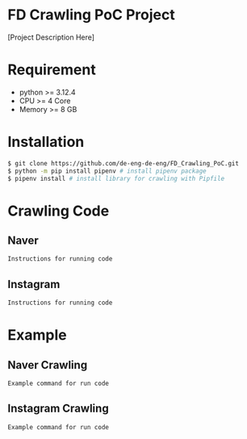 # FD Crawling PoC Project
[Project Description Here] 

# Requirement
- python >= 3.12.4
- CPU >= 4 Core
- Memory >= 8 GB

# Installation
```bash
$ git clone https://github.com/de-eng-de-eng/FD_Crawling_PoC.git
$ python -m pip install pipenv # install pipenv package
$ pipenv install # install library for crawling with Pipfile
```

# Crawling Code
## Naver

```bash
Instructions for running code

```
## Instagram
```bash
Instructions for running code

```


# Example
## Naver Crawling
```bash
Example command for run code

```

## Instagram Crawling
```bash
Example command for run code

```
